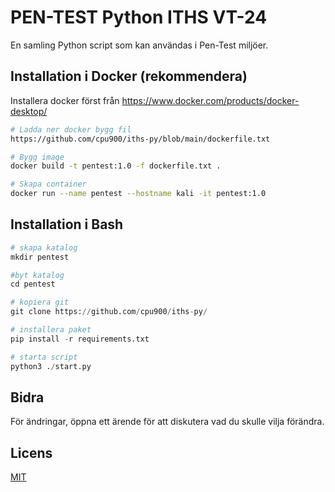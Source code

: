 

# PEN-TEST Python ITHS VT-24

En samling Python script som kan användas i Pen-Test miljöer.

## Installation i Docker (rekommendera)

Installera docker först från https://www.docker.com/products/docker-desktop/

```bash
# Ladda ner docker bygg fil
https://github.com/cpu900/iths-py/blob/main/dockerfile.txt
```

```bash
# Bygg image 
docker build -t pentest:1.0 -f dockerfile.txt .
```

```bash
# Skapa container
docker run --name pentest --hostname kali -it pentest:1.0 
```

## Installation i Bash

```python
# skapa katalog
mkdir pentest
```

```python
#byt katalog
cd pentest
```

```python
# kopiera git
git clone https://github.com/cpu900/iths-py/
```

```python
# installera paket
pip install -r requirements.txt
```

```python
# starta script
python3 ./start.py
```

## Bidra

För ändringar, öppna ett ärende för att diskutera vad du skulle vilja förändra.

## Licens

[MIT](https://choosealicense.com/licenses/mit/)

